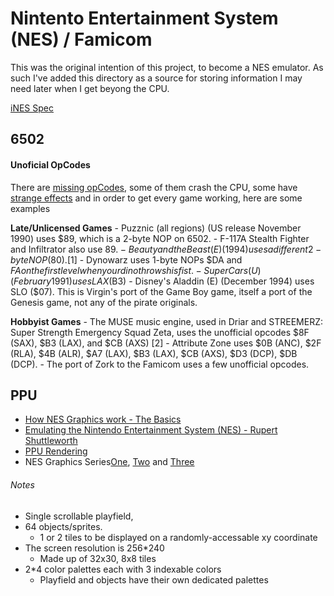 # Nintento Entertainment System (NES) / Famicom

This was the original intention of this project, to become a NES emulator.  As such I've added this directory as a source for storing information I may need later when I get beyong the CPU.

[iNES Spec](http://fms.komkon.org/EMUL8/NES.html#LABM) 

## 6502 

#### Unoficial OpCodes

There are [missing opCodes](http://wiki.nesdev.com/w/index.php/CPU_unofficial_opcodes), some of them crash the CPU, some have [strange effects](http://wiki.nesdev.com/w/index.php/Programming_with_unofficial_opcodes) and in order to get every game working, here are some examples

 __Late/Unlicensed Games__
    - Puzznic (all regions) (US release November 1990) uses $89, which is a 2-byte NOP on 6502.
    - F-117A Stealth Fighter and Infiltrator also use $89.
    - Beauty and the Beast (E) (1994) uses a different 2-byte NOP ($80).[1]
    - Dynowarz uses 1-byte NOPs $DA and $FA on the first level when your dino throws his fist.
    - Super Cars (U) (February 1991) uses LAX ($B3)
    - Disney's Aladdin (E) (December 1994) uses SLO ($07). This is Virgin's port of the Game Boy game, itself a port of the Genesis game, not any of the pirate originals.
    
 __Hobbyist Games__
    - The MUSE music engine, used in Driar and STREEMERZ: Super Strength Emergency Squad Zeta, uses the unofficial opcodes $8F (SAX), $B3 (LAX), and $CB (AXS) [2]
    - Attribute Zone uses $0B (ANC), $2F (RLA), $4B (ALR), $A7 (LAX), $B3 (LAX), $CB (AXS), $D3 (DCP), $DB (DCP).
    - The port of Zork to the Famicom uses a few unofficial opcodes.
    
## PPU

 - [How NES Graphics work - The Basics](http://web.textfiles.com/games/nesgfx.txt)
 - [Emulating the Nintendo Entertainment System (NES) -  Rupert Shuttleworth](http://www.optimuscopri.me/nes/report.pdf)
 - [PPU Rendering](https://wiki.nesdev.com/w/index.php/PPU_rendering)
 - NES Graphics Series[One](http://www.dustmop.io/blog/2015/04/28/nes-graphics-part-1/), [Two](http://www.dustmop.io/blog/2015/06/08/nes-graphics-part-2/) and [Three](http://www.dustmop.io/blog/2015/12/18/nes-graphics-part-3/)

###### Notes

 - Single scrollable playfield, 
 - 64 objects/sprites. 
    - 1 or 2 tiles to be displayed on a randomly-accessable xy coordinate
 - The screen resolution is 256*240
    - Made up of 32x30, 8x8 tiles
 - 2*4 color palettes each with 3 indexable colors
    - Playfield and objects have their own dedicated palettes
